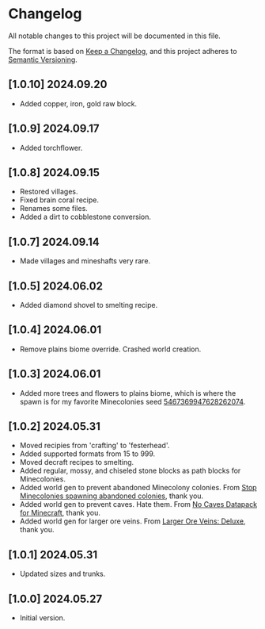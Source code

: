 # Changelog

All notable changes to this project will be documented in this file.

The format is based on [Keep a Changelog](https://keepachangelog.com/en/1.0.0/), and this project adheres to [Semantic Versioning](https://semver.org/spec/v2.0.0.html).

## [1.0.10] 2024.09.20
- Added copper, iron, gold raw block.

## [1.0.9] 2024.09.17
- Added torchflower.

## [1.0.8] 2024.09.15
- Restored villages.
- Fixed brain coral recipe.
- Renames some files.
- Added a dirt to cobblestone conversion.

## [1.0.7] 2024.09.14
- Made villages and mineshafts very rare.

## [1.0.5] 2024.06.02
- Added diamond shovel to smelting recipe.

## [1.0.4] 2024.06.01
- Remove plains biome override.  Crashed world creation.

## [1.0.3] 2024.06.01
- Added more trees and flowers to plains biome, which is where the spawn is for my favorite Minecolonies seed [5467369947628262074](https://www.chunkbase.com/apps/seed-map#seed=5467369947628262074&platform=java_1_20&dimension=overworld&x=0&z=0&zoom=0.5).

## [1.0.2] 2024.05.31
- Moved recipies from 'crafting' to 'festerhead'.
- Added supported formats from 15 to 999.
- Moved decraft recipes to smelting.
- Added regular, mossy, and chiseled stone blocks as path blocks for Minecolonies.
- Added world gen to prevent abandoned Minecolony colonies.  From [Stop Minecolonies spawning abandoned colonies](https://www.curseforge.com/minecraft/texture-packs/stop-minecolonies-spawning-abandoned-colonies), thank you.
- Added world gen to prevent caves.  Hate them.  From [No Caves Datapack for Minecraft](https://github.com/Quidvio/No-Caves-World-Generation), thank you.
- Added world gen for larger ore veins.  From [Larger Ore Veins: Deluxe](https://modrinth.com/datapack/larger-ore-veins-deluxe), thank you.

## [1.0.1] 2024.05.31
- Updated sizes and trunks.

## [1.0.0] 2024.05.27
- Initial version.
